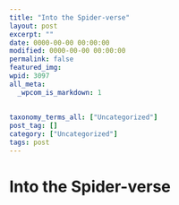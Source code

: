 ```yaml
---
title: "Into the Spider-verse"
layout: post
excerpt: ""
date: 0000-00-00 00:00:00
modified: 0000-00-00 00:00:00
permalink: false
featured_img: 
wpid: 3097
all_meta: 
  _wpcom_is_markdown: 1
  
  
taxonomy_terms_all: ["Uncategorized"]
post_tag: []
category: ["Uncategorized"]
tags: post
---
```


# Into the Spider-verse


